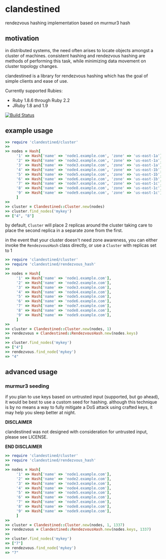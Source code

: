 clandestined
===========

rendezvous hashing implementation based on murmur3 hash


## motivation

in distributed systems, the need often arises to locate objects amongst a
cluster of machines. consistent hashing and rendezvous hashing are methods of
performing this task, while minimizing data movement on cluster topology
changes.

clandestined is a library for rendezvous hashing which has the goal of simple
clients and ease of use.

Currently supported Rubies:
  - Ruby 1.8.6 through Ruby 2.2
  - JRuby 1.8 and 1.9

[![Build Status](https://travis-ci.org/ewdurbin/clandestined-ruby.svg?branch=master)](https://travis-ci.org/ewdurbin/clandestined-ruby)

## example usage

```ruby
>> require 'clandestined/cluster'
>>
>> nodes = Hash[
     '1' => Hash['name' => 'node1.example.com', 'zone' => 'us-east-1a'],
     '2' => Hash['name' => 'node2.example.com', 'zone' => 'us-east-1a'],
     '3' => Hash['name' => 'node3.example.com', 'zone' => 'us-east-1a'],
     '4' => Hash['name' => 'node4.example.com', 'zone' => 'us-east-1b'],
     '5' => Hash['name' => 'node5.example.com', 'zone' => 'us-east-1b'],
     '6' => Hash['name' => 'node6.example.com', 'zone' => 'us-east-1b'],
     '7' => Hash['name' => 'node7.example.com', 'zone' => 'us-east-1c'],
     '8' => Hash['name' => 'node8.example.com', 'zone' => 'us-east-1c'],
     '9' => Hash['name' => 'node9.example.com', 'zone' => 'us-east-1c'],
     ]
>>
>> cluster = Clandestined::Cluster.new(nodes)
>> cluster.find_nodes('mykey')
=> ["4", "8"]
```

by default, `Cluster` will place 2 replicas around the cluster taking care to
place the second replica in a separate zone from the first.

in the event that your cluster doesn't need zone awareness, you can either
invoke the `RendezvousHash` class directly, or use a `Cluster` with replicas
set to 1

```ruby
>> require 'clandestined/cluster'
>> require 'clandestined/rendezvous_hash'
>>
>> nodes = Hash[
     '1' => Hash['name' => 'node1.example.com'],
     '2' => Hash['name' => 'node2.example.com'],
     '3' => Hash['name' => 'node3.example.com'],
     '4' => Hash['name' => 'node4.example.com'],
     '5' => Hash['name' => 'node5.example.com'],
     '6' => Hash['name' => 'node6.example.com'],
     '7' => Hash['name' => 'node7.example.com'],
     '8' => Hash['name' => 'node8.example.com'],
     '9' => Hash['name' => 'node9.example.com'],
     ]
>>
>> cluster = Clandestined::Cluster.new(nodes, 1)
>> rendezvous = Clandestined::RendezvousHash.new(nodes.keys)
>>
>> cluster.find_nodes('mykey')
=> ["4"]
>> rendezvous.find_node('mykey')
=> "4"
```

## advanced usage

### murmur3 seeding

if you plan to use keys based on untrusted input (supported, but go ahead),
it would be best to use a custom seed for hashing. although this technique is
by no means a way to fully mitigate a DoS attack using crafted keys, it may
help you sleep better at night.

**DISCLAIMER**

clandestined was not designed with consideration for untrusted input, please
see LICENSE.

**END DISCLAIMER**

```ruby
>> require 'clandestined/cluster'
>> require 'clandestined/rendezvous_hash'
>>
>> nodes = Hash[
     '1' => Hash['name' => 'node1.example.com'],
     '2' => Hash['name' => 'node2.example.com'],
     '3' => Hash['name' => 'node3.example.com'],
     '4' => Hash['name' => 'node4.example.com'],
     '5' => Hash['name' => 'node5.example.com'],
     '6' => Hash['name' => 'node6.example.com'],
     '7' => Hash['name' => 'node7.example.com'],
     '8' => Hash['name' => 'node8.example.com'],
     '9' => Hash['name' => 'node9.example.com'],
     ]
>>
>> cluster = Clandestined::Cluster.new(nodes, 1, 1337)
>> rendezvous = Clandestined::RendezvousHash.new(nodes.keys, 1337)
>>
>> cluster.find_nodes('mykey')
=> ["7"]
>> rendezvous.find_node('mykey')
=> "7"
```
